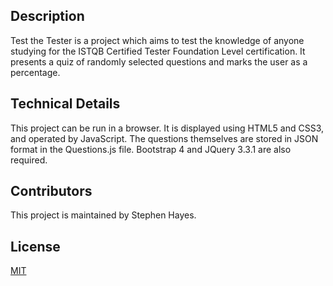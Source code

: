 ## Description

Test the Tester is a project which aims to test the knowledge of anyone studying for the ISTQB Certified Tester Foundation Level certification. It presents a quiz of randomly selected questions and marks the user as a percentage.

## Technical Details

This project can be run in a browser. It is displayed using HTML5 and CSS3, and operated by JavaScript. The questions themselves are stored in JSON format in the Questions.js file. Bootstrap 4 and JQuery 3.3.1 are also required.

## Contributors

This project is maintained by Stephen Hayes.

## License

[MIT](https://choosealicense.com/licenses/mit/)
